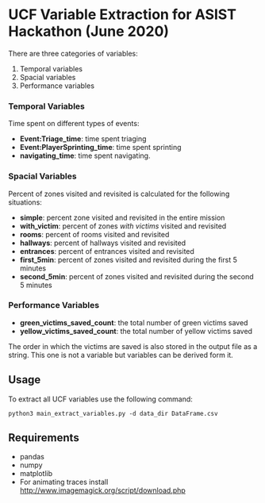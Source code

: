 # UCF Variable Extraction for ASIST Hackathon (June 2020)
There are three categories of variables:
1. Temporal variables
2. Spacial variables
3. Performance variables

### Temporal Variables
Time spent on different types of events:
* **Event:Triage_time**: time spent triaging
* **Event:PlayerSprinting_time**: time spent sprinting
* **navigating_time**: time spent navigating.

### Spacial Variables
Percent of zones visited and revisited is calculated for the following situations:
* **simple**: percent zone visited and revisited in the entire mission
* **with_victim**: percent of zones _with victims_ visited and revisited
* **rooms**: percent of rooms visited and revisited
* **hallways**: percent of hallways visited and revisited
* **entrances**: percent of entrances visited and revisited
* **first_5min**: percent of zones visited and revisited during the first 5 minutes
* **second_5min**: percent of zones visited and revisited during the second 5 minutes

### Performance Variables
* **green_victims_saved_count**: the total number of green victims saved
* **yellow_victims_saved_count**: the total number of yellow victims saved

The order in which the victims are saved is also stored in the output file as a string. This one is not a variable but variables can be derived form it.

## Usage
To extract all UCF variables use the following command:

`python3 main_extract_variables.py -d data_dir DataFrame.csv`

## Requirements
* pandas
* numpy
* matplotlib
* For animating traces install http://www.imagemagick.org/script/download.php

